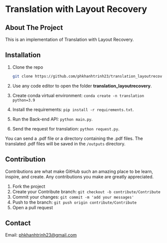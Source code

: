 # Translation with Layout Recovery

## About The Project

This is an implementation of Translation with Layout Recovery.

## Installation

1. Clone the repo

   ```sh
   git clone https://github.com/phkhanhtrinh23/translation_layoutrecovery.git
   ```

2. Use any code editor to open the folder **translation_layoutrecovery**.

3. Create conda virtual environment: `conda create -n translation python=3.9`

4. Install the requirements: `pip install -r requirements.txt`.

5. Run the Back-end API: `python main.py`.

6. Send the request for translation: `python request.py`.

You can send a .pdf file or a directory containing the .pdf files. The translated .pdf files will be saved in the `/outputs` directory.

## Contribution

Contributions are what make GitHub such an amazing place to be learn, inspire, and create. Any contributions you make are greatly appreciated.

1. Fork the project
2. Create your Contribute branch: `git checkout -b contribute/Contribute`
3. Commit your changes: `git commit -m 'add your messages'`
4. Push to the branch: `git push origin contribute/Contribute`
5. Open a pull request

## Contact

Email: phkhanhtrinh23@gmail.com
